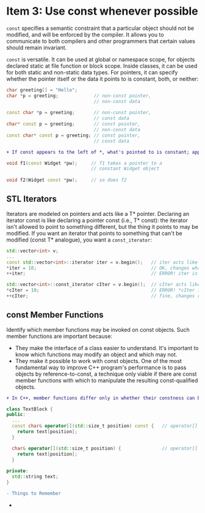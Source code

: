 # Item 3: Use const whenever possible
`const` specifies a semantic constraint that a particular object should not be modified, and will be enforced by the compiler. It allows you to communicate to both compilers and other programmers that certain values should remain invariant. 

`const` is versatile. It can be used at global or namespace scope, for objects declared static at file function or block scope. Inside classes, it can be used for both static and non-static data types. For pointers, it can specify whether the pointer itself or the data it points to is constant, both, or neither: 

```C++
char greeting[] = "Hello"; 
char *p = greeting;             // non-const pointer,
                                // non-const data
                          
const char *p = greeting;       // non-const pointer,
                                // const data
char* const p = greeting;       // const pointer, 
                                // non-const data
const char* const p = greeting; // const pointer, 
                                // const data

```
```diff
+ If const appears to the left of *, what's pointed to is constant; appears to the right of *, the pointer is constant. 
```

```C++
void f1(const Widget *pw);     // f1 takes a pointer to a 
                               // constant Widget object 
                               
void f2(Widget const *pw);     // so does f2
```

## STL Iterators

Iterators are modeled on pointers and acts like a T* pointer. Declaring an iterator const is like declaring a pointer const (i.e., T* const): the iterator isn't allowed to point to something different, but the thing it points to may be modified. If you want an iterator that points to something that can't be modified (const T* analogue), you want a `const_iterator`: 

```C++
std::vector<int> v; 
...
const std::vector<int>::iterator iter = v.begin();   // iter acts like a T* const
*iter = 10;                                          // OK, changes what iter points to
++iter;                                              // ERROR! iter is const

std::vector<int>::const_iterator cIter = v.begin();  // cIter acts like const T*
*cIter = 10;                                         // ERROR! *cIter is const 
++cIter;                                             // fine, changes cIter
```

## const Member Functions
Identify which member functions may be invoked on const objects. Such member functions are important because: 
* They make the interface of a class easier to understand. It's important to know which functions may modify an object and which may not. 
* They make it possible to work with const objects. One of the most fundamental way to improve C++ program's performance is to pass objects by reference-to-const, a technique only viable if there are const member functions with which to manipulate the resulting const-qualified objects. 

```diff
+ In C++, member functions differ only in whether their constness can be overloaded. 
```

```C++
class TextBlock {
public: 
  ...
  const char& operator[](std::size_t position) const {   // operator[] for const objects
    return text[position]; 
  }                         

  char& operator[](std::size_t position) {               // operator[] for non-const objects
    return text[position];
  }
  
private:
  std::string text; 
}

```


```diff
- Things to Remember
```
* 
